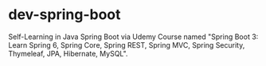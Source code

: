 # dev-spring-boot
Self-Learning in Java Spring Boot via Udemy Course named "Spring Boot 3: Learn Spring 6, Spring Core, Spring REST, Spring MVC, Spring Security, Thymeleaf, JPA, Hibernate, MySQL". 
